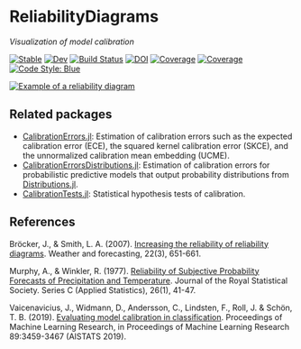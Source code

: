 # ReliabilityDiagrams

*Visualization of model calibration*

[![Stable](https://img.shields.io/badge/docs-stable-blue.svg)](https://devmotion.github.io/ReliabilityDiagrams.jl/stable)
[![Dev](https://img.shields.io/badge/docs-dev-blue.svg)](https://devmotion.github.io/ReliabilityDiagrams.jl/dev)
[![Build Status](https://github.com/devmotion/ReliabilityDiagrams.jl/workflows/CI/badge.svg?branch=main)](https://github.com/devmotion/ReliabilityDiagrams.jl/actions/workflows/CI.yml?query=branch%3Amain)
[![DOI](https://zenodo.org/badge/359381120.svg)](https://zenodo.org/badge/latestdoi/359381120)
[![Coverage](https://codecov.io/gh/devmotion/ReliabilityDiagrams.jl/branch/main/graph/badge.svg)](https://codecov.io/gh/devmotion/ReliabilityDiagrams.jl)
[![Coverage](https://coveralls.io/repos/github/devmotion/ReliabilityDiagrams.jl/badge.svg?branch=main)](https://coveralls.io/github/devmotion/ReliabilityDiagrams.jl?branch=main)
[![Code Style: Blue](https://img.shields.io/badge/code%20style-blue-4495d1.svg)](https://github.com/invenia/BlueStyle)

[![Example of a reliability diagram](https://devmotion.github.io/ReliabilityDiagrams.jl/dev/reliability_example.svg)](https://devmotion.github.io/ReliabilityDiagrams.jl/dev)

## Related packages

- [CalibrationErrors.jl](https://github.com/devmotion/CalibrationErrors.jl): Estimation of calibration errors such as the expected calibration error (ECE), the squared kernel calibration error (SKCE), and the unnormalized calibration mean embedding (UCME).
- [CalibrationErrorsDistributions.jl](https://github.com/devmotion/CalibrationErrorsDistributions.jl): Estimation of calibration errors for probabilistic predictive models that output probability distributions from [Distributions.jl](https://github.com/JuliaStats/Distributions.jl).
- [CalibrationTests.jl](https://github.com/devmotion/CalibrationTests.jl): Statistical hypothesis tests of calibration.

## References

Bröcker, J., & Smith, L. A. (2007). [Increasing the reliability of reliability diagrams](https://doi.org/10.1175/WAF993.1). Weather and forecasting, 22(3), 651-661.

Murphy, A., & Winkler, R. (1977). [Reliability of Subjective Probability Forecasts of Precipitation and Temperature](https://doi.org/10.2307/2346866). Journal of the Royal Statistical Society. Series C (Applied Statistics), 26(1), 41-47.

Vaicenavicius, J., Widmann, D., Andersson, C., Lindsten, F., Roll, J. & Schön, T. B. (2019). [Evaluating model calibration in classification](http://proceedings.mlr.press/v89/vaicenavicius19a.html). Proceedings of Machine Learning Research, in Proceedings of Machine Learning Research 89:3459-3467 (AISTATS 2019).
